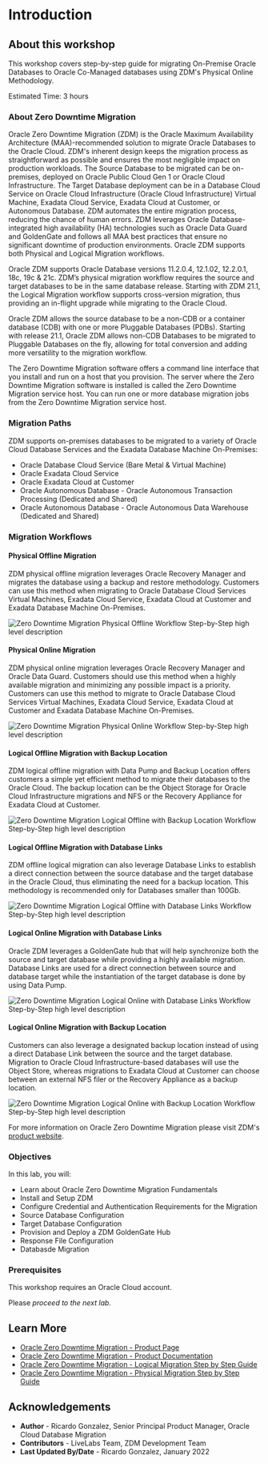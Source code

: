 # Introduction

## About this workshop

This workshop covers step-by-step guide for migrating On-Premise Oracle Databases to Oracle Co-Managed databases using ZDM's Physical Online Methodology.

Estimated Time: 3 hours


### About Zero Downtime Migration

Oracle Zero Downtime Migration (ZDM) is the Oracle Maximum Availability Architecture (MAA)-recommended solution to migrate Oracle Databases to the Oracle Cloud. ZDM's inherent design keeps the migration process as straightforward as possible and ensures the most negligible impact on production workloads. The Source Database to be migrated can be on-premises, deployed on Oracle Public Cloud Gen 1 or Oracle Cloud Infrastructure. The Target Database deployment can be in a Database Cloud Service on Oracle Cloud Infrastructure (Oracle Cloud Infrastructure) Virtual Machine, Exadata Cloud Service, Exadata Cloud at Customer, or Autonomous Database. ZDM automates the entire migration process, reducing the chance of human errors. ZDM leverages Oracle Database-integrated high availability (HA) technologies such as Oracle Data Guard and GoldenGate and follows all MAA best practices that ensure no significant downtime of production environments. Oracle ZDM supports both Physical and Logical Migration workflows. 

Oracle ZDM supports Oracle Database versions 11.2.0.4, 12.1.02, 12.2.0.1, 18c, 19c & 21c. ZDM’s physical migration workflow requires the source and target databases to be in the same database release.  Starting with ZDM 21.1, the Logical Migration workflow supports cross-version migration, thus providing an in-flight upgrade while migrating to the Oracle Cloud.

Oracle ZDM allows the source database to be a non-CDB or a container database (CDB) with one or more Pluggable Databases (PDBs). Starting with release 21.1, Oracle ZDM allows non-CDB Databases to be migrated to Pluggable Databases on the fly, allowing for total conversion and adding more versatility to the migration workflow. 

The Zero Downtime Migration software offers a command line interface that you install and run on a host that you provision. The server where the Zero Downtime Migration software is installed is called the Zero Downtime Migration service host. You can run one or more database migration jobs from the Zero Downtime Migration service host.



### Migration Paths
ZDM supports on-premises databases to be migrated to a variety of Oracle Cloud Database Services and the Exadata Database Machine On-Premises:  
*	Oracle Database Cloud Service	(Bare Metal & Virtual Machine)
*	Oracle Exadata Cloud Service
*	Oracle Exadata Cloud at Customer
*	Oracle Autonomous Database - Oracle Autonomous Transaction Processing  (Dedicated and Shared)
* Oracle Autonomous Database - Oracle Autonomous Data Warehouse (Dedicated and Shared)


### Migration Workflows

#### Physical Offline Migration
ZDM physical offline migration leverages Oracle Recovery Manager and migrates the database using a backup and restore methodology. Customers can use this method when migrating to Oracle Database Cloud Services Virtual Machines, Exadata Cloud Service, Exadata Cloud at Customer and Exadata Database Machine On-Premises. 

![Zero Downtime Migration Physical Offline Workflow Step-by-Step high level description](./images/physical-offline-workflow.png " ")


#### Physical Online Migration
ZDM physical online migration leverages Oracle Recovery Manager and Oracle Data Guard. Customers should use this method when a highly available migration and minimizing any possible impact is a priority. Customers can use this method to migrate to Oracle Database Cloud Services Virtual Machines, Exadata Cloud Service, Exadata Cloud at Customer and Exadata Database Machine On-Premises.

![Zero Downtime Migration Physical Online Workflow Step-by-Step high level description](./images/physical-online-workflow.png " ")


#### Logical Offline Migration with Backup Location
ZDM logical offline migration with Data Pump and Backup Location offers customers a simple yet efficient method to migrate their databases to the Oracle Cloud. The backup location can be the Object Storage for Oracle Cloud Infrastructure migrations and NFS or the Recovery Appliance for Exadata Cloud at Customer.

![Zero Downtime Migration Logical Offline with Backup Location Workflow Step-by-Step high level description](./images/logical-offline-backup-workflow.png " ")

#### Logical Offline Migration with Database Links
ZDM offline logical migration can also leverage Database Links to establish a direct connection between the source database and the target database in the Oracle Cloud, thus eliminating the need for a backup location. This methodology is recommended only for Databases smaller than 100Gb.

![Zero Downtime Migration Logical Offline with Database Links Workflow Step-by-Step high level description](./images/logical-offline-dblinks-workflow.png " ")

#### Logical Online Migration with Database Links
Oracle ZDM leverages a GoldenGate hub that will help synchronize both the source and target database while providing a highly available migration. Database Links are used for a direct connection between source and database target while the instantiation of the target database is done by using Data Pump.

![Zero Downtime Migration Logical Online with Database Links Workflow Step-by-Step high level description](./images/logical-online-dblinks-workflow.png " ")

#### Logical Online Migration with Backup Location
Customers can also leverage a designated backup location instead of using a direct Database Link between the source and the target database. Migration to Oracle Cloud Infrastructure-based databases will use the Object Store, whereas migrations to Exadata Cloud at Customer can choose between an external NFS filer or the Recovery Appliance as a backup location.

![Zero Downtime Migration Logical Online with Backup Location Workflow Step-by-Step high level description](./images/logical-online-backup-workflow.png " ")


For more information on Oracle Zero Downtime Migration please visit ZDM's [product website](www.oracle.com/goto/zdm).


### Objectives

In this lab, you will:
* Learn about Oracle Zero Downtime Migration Fundamentals
* Install and Setup ZDM
* Configure Credential and Authentication Requirements for the Migration
* Source Database Configuration
* Target Database Configuration
* Provision and Deploy a ZDM GoldenGate Hub
* Response File Configuration
* Databasde Migration

### Prerequisites
This workshop requires an Oracle Cloud account.


Please *proceed to the next lab*.


## Learn More

* [Oracle Zero Downtime Migration - Product Page](http://www.oracle.com/goto/zdm)
* [Oracle Zero Downtime Migration - Product Documentation](https://docs.oracle.com/en/database/oracle/zero-downtime-migration/)
* [Oracle Zero Downtime Migration - Logical Migration Step by Step Guide](https://www.oracle.com/a/tech/docs/oracle-zdm-logical-migration-step-by-step-guide.pdf)
* [Oracle Zero Downtime Migration - Physical Migration Step by Step Guide](https://www.oracle.com/a/tech/docs/oracle-zdm-step-by-step-guide.pdf)



## Acknowledgements
* **Author** - Ricardo Gonzalez, Senior Principal Product Manager, Oracle Cloud Database Migration
* **Contributors** - LiveLabs Team, ZDM Development Team
* **Last Updated By/Date** - Ricardo Gonzalez, January 2022
